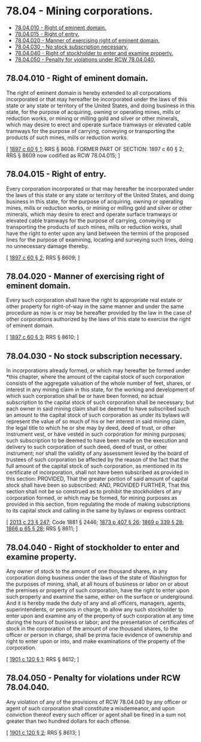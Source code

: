 # 78.04 - Mining corporations.
* [78.04.010 - Right of eminent domain.](#7804010---right-of-eminent-domain)
* [78.04.015 - Right of entry.](#7804015---right-of-entry)
* [78.04.020 - Manner of exercising right of eminent domain.](#7804020---manner-of-exercising-right-of-eminent-domain)
* [78.04.030 - No stock subscription necessary.](#7804030---no-stock-subscription-necessary)
* [78.04.040 - Right of stockholder to enter and examine property.](#7804040---right-of-stockholder-to-enter-and-examine-property)
* [78.04.050 - Penalty for violations under RCW  78.04.040.](#7804050---penalty-for-violations-under-rcw--7804040)
## 78.04.010 - Right of eminent domain.
The right of eminent domain is hereby extended to all corporations incorporated or that may hereafter be incorporated under the laws of this state or any state or territory of the United States, and doing business in this state, for the purpose of acquiring, owning or operating mines, mills or reduction works, or mining or milling gold and silver or other minerals, which may desire to erect and operate surface tramways or elevated cable tramways for the purpose of carrying, conveying or transporting the products of such mines, mills or reduction works.

\[ [1897 c 60 § 1](http://leg.wa.gov/CodeReviser/documents/sessionlaw/1897c60.pdf?cite=1897%20c%2060%20§%201); RRS § 8608. FORMER PART OF SECTION:  1897 c 60 § 2; RRS § 8609 now codified as RCW  78.04.015; \]

## 78.04.015 - Right of entry.
Every corporation incorporated or that may hereafter be incorporated under the laws of this state or any state or territory of the United States, and doing business in this state, for the purpose of acquiring, owning or operating mines, mills or reduction works, or mining or milling gold and silver or other minerals, which may desire to erect and operate surface tramways or elevated cable tramways for the purpose of carrying, conveying or transporting the products of such mines, mills or reduction works, shall have the right to enter upon any land between the termini of the proposed lines for the purpose of examining, locating and surveying such lines, doing no unnecessary damage thereby.

\[ [1897 c 60 § 2](http://leg.wa.gov/CodeReviser/documents/sessionlaw/1897c60.pdf?cite=1897%20c%2060%20§%202); RRS § 8609; \]

## 78.04.020 - Manner of exercising right of eminent domain.
Every such corporation shall have the right to appropriate real estate or other property for right-of-way in the same manner and under the same procedure as now is or may be hereafter provided by the law in the case of other corporations authorized by the laws of this state to exercise the right of eminent domain.

\[ [1897 c 60 § 3](http://leg.wa.gov/CodeReviser/documents/sessionlaw/1897c60.pdf?cite=1897%20c%2060%20§%203); RRS § 8610; \]

## 78.04.030 - No stock subscription necessary.
In incorporations already formed, or which may hereafter be formed under *this chapter, where the amount of the capital stock of such corporation consists of the aggregate valuation of the whole number of feet, shares, or interest in any mining claim in this state, for the working and development of which such corporation shall be or have been formed, no actual subscription to the capital stock of such corporation shall be necessary; but each owner in said mining claim shall be deemed to have subscribed such an amount to the capital stock of such corporation as under its bylaws will represent the value of so much of his or her interest in said mining claim, the legal title to which he or she may by deed, deed of trust, or other instrument vest, or have vested in such corporation for mining purposes; such subscription to be deemed to have been made on the execution and delivery to such corporation of such deed, deed of trust, or other instrument; nor shall the validity of any assessment levied by the board of trustees of such corporation be affected by the reason of the fact that the full amount of the capital stock of such corporation, as mentioned in its certificate of incorporation, shall not have been subscribed as provided in this section: PROVIDED, That the greater portion of said amount of capital stock shall have been so subscribed: AND, PROVIDED FURTHER, That this section shall not be so construed as to prohibit the stockholders of any corporation formed, or which may be formed, for mining purposes as provided in this section, from regulating the mode of making subscriptions to its capital stock and calling in the same by bylaws or express contract.

\[ [2013 c 23 § 247](http://lawfilesext.leg.wa.gov/biennium/2013-14/Pdf/Bills/Session%20Laws/Senate/5077-S.SL.pdf?cite=2013%20c%2023%20§%20247); Code 1881 § 2446; [1873 p 407 § 26](http://leg.wa.gov/CodeReviser/Pages/session_laws.aspx?cite=1873%20p%20407%20§%2026); [1869 p 339 § 28](http://leg.wa.gov/CodeReviser/Pages/session_laws.aspx?cite=1869%20p%20339%20§%2028); [1866 p 65 § 28](http://leg.wa.gov/CodeReviser/Pages/session_laws.aspx?cite=1866%20p%2065%20§%2028); RRS § 8611; \]

## 78.04.040 - Right of stockholder to enter and examine property.
Any owner of stock to the amount of one thousand shares, in any corporation doing business under the laws of the state of Washington for the purposes of mining, shall, at all hours of business or labor on or about the premises or property of such corporation, have the right to enter upon such property and examine the same, either on the surface or underground. And it is hereby made the duty of any and all officers, managers, agents, superintendents, or persons in charge, to allow any such stockholder to enter upon and examine any of the property of such corporation at any time during the hours of business or labor; and the presentation of certificates of stock in the corporation of the amount of one thousand shares, to the officer or person in charge, shall be prima facie evidence of ownership and right to enter upon or into, and make examinations of the property of the corporation.

\[ [1901 c 120 § 1](http://leg.wa.gov/CodeReviser/documents/sessionlaw/1901c120.pdf?cite=1901%20c%20120%20§%201); RRS § 8612; \]

## 78.04.050 - Penalty for violations under RCW  78.04.040.
Any violation of any of the provisions of RCW 78.04.040 by any officer or agent of such corporation shall constitute a misdemeanor, and upon conviction thereof every such officer or agent shall be fined in a sum not greater than two hundred dollars for each offense.

\[ [1901 c 120 § 2](http://leg.wa.gov/CodeReviser/documents/sessionlaw/1901c120.pdf?cite=1901%20c%20120%20§%202); RRS § 8613; \]

